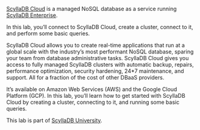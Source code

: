 [ScyllaDB Cloud](https://cloud.scylladb.com/) is a managed NoSQL database as a service running [ScyllaDB Enterprise](https://www.scylladb.com/product/scylla-enterprise/).

In this lab, you’ll connect to ScyllaDB Cloud, create a cluster, connect to it, and perform some basic queries.

ScyllaDB Cloud allows you to create real-time applications that run at a global scale with the industry’s most performant NoSQL database, sparing your team from database administrative tasks. ScyllaDB Cloud gives you access to fully managed ScyllaDB clusters with automatic backup, repairs, performance optimization, security hardening, 24*7 maintenance, and support. All for a fraction of the cost of other DBaaS providers.

It’s available on Amazon Web Services (AWS) and the Google Cloud Platform (GCP). In this lab, you’ll learn how to get started with ScyllaDB Cloud by creating a cluster, connecting to it, and running some basic queries. 

This lab is part of [ScyllaDB University](https://university.scylladb.com/).





